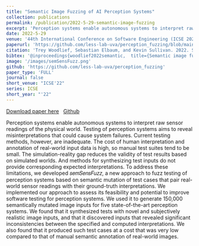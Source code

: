 ```yaml
---
title: "Semantic Image Fuzzing of AI Perception Systems"
collection: publications
permalink: /publication/2022-5-29-semantic-image-fuzzing
excerpt: 'Perception systems enable autonomous systems to interpret raw sensor readings of the physical world. Testing of perception systems aims to reveal misinterpretations that could cause system failures. Current testing methods, however, are inadequate. The cost of human interpretation and annotation of real-world input data is high, so manual test suites tend to be small. The simulation-reality gap reduces the validity of test results based on simulated worlds. And methods for synthesizing test inputs do not provide corresponding expected interpretations. To address these limitations, we developed 𝑠𝑒𝑚𝑆𝑒𝑛𝑠𝐹𝑢𝑧𝑧, a new approach to fuzz testing of perception systems based on semantic mutation of test cases that pair real-world sensor readings with their ground-truth interpretations. We implemented our approach to assess its feasibility and potential to improve software testing for perception systems. We used it to generate 150,000 semantically mutated image inputs for five state-of-the-art perception systems. We found that it synthesized tests with novel and subjectively realistic image inputs, and that it discovered inputs that revealed significant inconsistencies between the specified and computed interpretations. We also found that it produced such test cases at a cost that was very low compared to that of manual semantic annotation of real-world images.'
date: 2022-5-29
venue: '44th International Conference on Software Engineering (ICSE 2022)'
paperurl: 'https://github.com/less-lab-uva/perception_fuzzing/blob/main/Semantic%20Image%20Fuzzing%20of%20AI%20Perception%20Systems.pdf'
citation: 'Trey Woodlief, Sebastian Elbaum, and Kevin Sullivan. 2022. Semantic Image Fuzzing of AI Perception Systems. In 44th International Conference on Software Engineering (ICSE ’22), May 21–29, 2022, Pittsburgh, PA, USA. ACM, New York, NY, USA, 12 pages. https://doi.org/10.1145/3510003.3510212'
bibtex: '@inproceedings{woodlief2022semantic,  title={Semantic image fuzzing of AI perception systems},  author={Woodlief, Trey and Elbaum, Sebastian and Sullivan, Kevin},  booktitle={Proceedings of the 44th International Conference on Software Engineering}, pages={1958--1969}, year={2022}}'
image: '/images/semSensFuzz.png'
github: 'https://github.com/less-lab-uva/perception_fuzzing'
paper_type: 'FULL'
journal: false
short_venue: "ICSE'22"
series: ICSE
short_year: "'22"
---
```


<a href='https://github.com/less-lab-uva/perception_fuzzing/blob/main/Semantic%20Image%20Fuzzing%20of%20AI%20Perception%20Systems.pdf'>Download paper here</a>&nbsp;&nbsp;
<a href="https://github.com/less-lab-uva/perception_fuzzing"><i class="fab fa-fw fa-github" aria-hidden="true"></i> Github</a>

Perception systems enable autonomous systems to interpret raw sensor readings of the physical world. Testing of perception systems aims to reveal misinterpretations that could cause system failures. Current testing methods, however, are inadequate. The cost of human interpretation and annotation of real-world input data is high, so manual test suites tend to be small. The simulation-reality gap reduces the validity of test results based on simulated worlds. And methods for synthesizing test inputs do not provide corresponding expected interpretations. To address these limitations, we developed 𝑠𝑒𝑚𝑆𝑒𝑛𝑠𝐹𝑢𝑧𝑧, a new approach to fuzz testing of perception systems based on semantic mutation of test cases that pair real-world sensor readings with their ground-truth interpretations. We implemented our approach to assess its feasibility and potential to improve software testing for perception systems. We used it to generate 150,000 semantically mutated image inputs for five state-of-the-art perception systems. We found that it synthesized tests with novel and subjectively realistic image inputs, and that it discovered inputs that revealed significant inconsistencies between the specified and computed interpretations. We also found that it produced such test cases at a cost that was very low compared to that of manual semantic annotation of real-world images.
